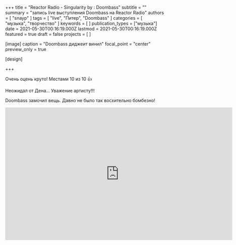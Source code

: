 +++
title = "Reactor Radio - Singularity by : Doombass"
subtitle = ""
summary = "запись live выступления Doombass на Reactor Radio"
authors = [ "snayp" ]
tags = [ "live", "Питер", "Doombass" ]
categories = [ "музыка", "творчество" ]
keywords = [ ]
publication_types = ["музыка"]
date = 2021-05-30T00:16:19.000Z
lastmod = 2021-05-30T00:16:19.000Z
featured = true
draft = false
projects = [ ]

[image]
caption = "Doombass диджеит винил"
focal_point = "center"
preview_only = true

[design]

+++

Очень оцень круто! Местами 10 из 10 👍

Неожидал от Дена... Уважение артисту!!!

Doombass замочил вещь. Давно не было так восхительно бомбезно!

<iframe src="https://vk.com/video_ext.php?oid=-147215218&id=456241533&hash=19f8039a00dd872a&hd=2" width="720" height="420" frameborder="0" allowfullscreen></iframe>
